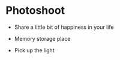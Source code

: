 Photoshoot
=========================
- Share a little bit of happiness in your life

- Memory storage place

- Pick up the light



